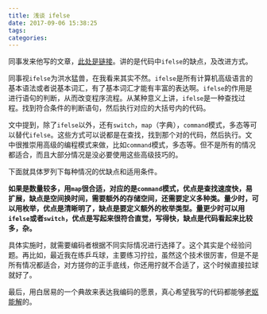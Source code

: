 ```yaml
---
title: 浅谈 ifelse
date: 2017-09-06 15:38:25
tags:
categories:
---
```


同事发来他写的文章，[此处是链接](https://mikefighting.github.io/2017/09/05/chat-if-else/)。讲的是代码中`ifelse`的缺点，及改进方式。

同事视`ifelse`为洪水猛兽，在我看来其实不然。`ifelse`是所有计算机高级语言的基本语法或者说基本词汇，有了基本词汇才能有丰富的表达啊。`ifelse`的作用是进行语句的判断，从而改变程序流程。从某种意义上讲，`ifelse`是一种查找过程。找到符合条件的判断语句，然后执行对应的大括号内的代码。

文中提到，除了`ifelse`以外，还有`switch`，`map`（字典），`command`模式，多态等可以替代`ifelse`。这些方式可以说都是在查找，找到那个对的代码，然后执行。文中很推崇用高级的编程模式来做，比如`command`模式，多态等。但不是所有的情况都适合，而且大部分情况是没必要使用这些高级技巧的。

下面就具体罗列下每种情况的优缺点和适用条件。

**如果是数量较多，用`map`很合适，对应的是`command`模式，优点是查找速度快，易扩展，缺点是空间换时间，需要额外的存储空间，还需要定义多种类。量少时，可以用枚举，优点是清晰明了，缺点是要定义额外的枚举类型。量更少时可以用`ifelse`或者`switch`，优点是写起来很符合直觉，写得快，缺点是代码看起来比较多，杂。**

具体实施时，就需要编码者根据不同实际情况进行选择了。这个其实是个经验问题。再比如，最近我在练乒乓球，主要练习拧拉，虽然这个技术很厉害，但是不是所有情况都适合，对方搓你的正手底线，你还用拧就不合适了，这个时候直接拉球就好了。

最后，用白居易的一个典故来表达我编码的愿景，真心希望我写的代码都能够[老妪能解](https://baike.baidu.com/item/老妪能解)的。
